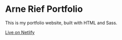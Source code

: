 # Arne Rief Portfolio

This is my portfolio website, built with HTML and Sass.

[Live on Netlify](https://arrief-dev.netlify.app)
